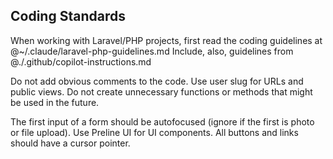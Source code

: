 ## Coding Standards
When working with Laravel/PHP projects, first read the coding guidelines at @~/.claude/laravel-php-guidelines.md
Include, also, guidelines from @./.github/copilot-instructions.md

Do not add obvious comments to the code.
Use user slug for URLs and public views.
Do not create unnecessary functions or methods that might be used in the future.

The first input of a form should be autofocused (ignore if the first is photo or file upload).
Use Preline UI for UI components.
All buttons and links should have a cursor pointer.
